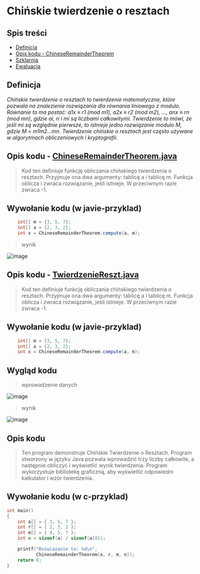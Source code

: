 # Chińskie twierdzenie o resztach

## Spis treści
- [Definicja](#Definicja)
- [Opis kodu - ChineseRemainderTheorem](#Opis-kodu---ChineseRemainderTheorem)
- [Szklarnia](#Szklarnia)
- [Ewaluacja](#Ewaluacja)


## Definicja

*Chińskie twierdzenie o resztach to twierdzenie matematyczne, które pozwala na znalezienie rozwiązania dla równania liniowego z modulo. Równanie to ma postać: a1x ≡ r1 (mod m1), a2x ≡ r2 (mod m2), ..., anx ≡ rn (mod mn), gdzie ai, ri i mi są liczbami całkowitymi. Twierdzenie to mówi, że jeśli mi są względnie pierwsze, to istnieje jedno rozwiązanie modulo M, gdzie M = m1m2...mn. Twierdzenie chińskie o resztach jest często używane w algorytmach obliczeniowych i kryptografii.*

## Opis kodu - [ChineseRemainderTheorem.java](https://github.com/GabrielaOchoaDaderska/Chinskie-twierdzenie-o-resztach/blob/main/ChineseRemainderTheorem.java)

> Kod ten definiuje funkcję obliczania chińskiego twierdzenia o resztach. Przyjmuje ona dwa argumenty: tablicę a i tablicę m. Funkcja oblicza i zwraca rozwiązanie, jeśli istnieje. W przeciwnym razie zwraca -1.

## Wywołanie kodu (w javie-przyklad)
```java
    int[] m = {3, 5, 7};
    int[] a = {2, 3, 2};
    int x = ChineseRemainderTheorem.compute(a, m);
```

> wynik

![image](https://user-images.githubusercontent.com/108947060/216556332-62eb595e-b74c-4b7a-9b4d-02effa47c02e.png)


## Opis kodu - [TwierdzenieReszt.java](https://github.com/GabrielaOchoaDaderska/Chinskie-twierdzenie-o-resztach/blob/main/TwierdzenieReszt.java)

> Kod ten definiuje funkcję obliczania chińskiego twierdzenia o resztach. Przyjmuje ona dwa argumenty: tablicę a i tablicę m. Funkcja oblicza i zwraca rozwiązanie, jeśli istnieje. W przeciwnym razie zwraca -1.

## Wywołanie kodu (w javie-przyklad)
```java
    int[] m = {3, 5, 7};
    int[] a = {2, 3, 2};
    int x = ChineseRemainderTheorem.compute(a, m);
```
## Wygląd kodu

> wprowadzenie danych
> 
![image](https://user-images.githubusercontent.com/108947060/216555635-b7e952b1-c556-4f03-942c-a91155f785fc.png)

> wynik
> 
![image](https://user-images.githubusercontent.com/108947060/216555539-2d6fd24e-ceb8-4a99-8baa-d4382da375de.png)


## Opis kodu

> Ten program demonstruje Chińskie Twierdzenie o Resztach. Program stworzony w języku Java pozwala wprowadzić trzy liczby całkowite, a następnie obliczyć i wyświetlić wynik twierdzenia. Program wykorzystuje bibliotekę graficzną, aby wyświetlić odpowiedni kalkulator i wzór twierdzenia.

## Wywołanie kodu (w c-przyklad)
```c
int main()
{
    int a[] = { 3, 5, 7 };
    int r[] = { 2, 3, 2 };
    int m[] = { 4, 5, 7 };
    int n = sizeof(a) / sizeof(a[0]);

    printf("Rozwiazanie to: %d\n",
           ChineseRemainderTheorem(a, r, m, n));
    return 0;
}
```
